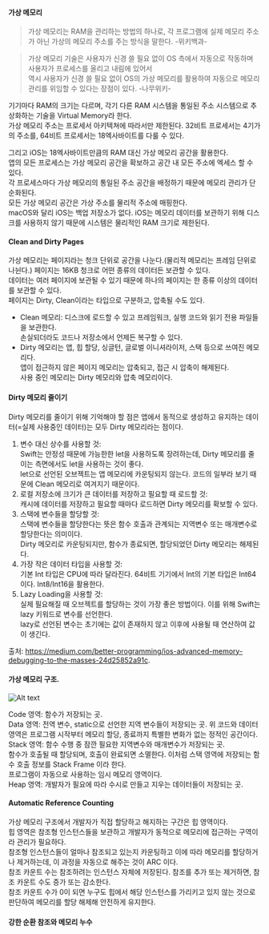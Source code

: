 #### 가상 메모리  
> 가상 메모리는 RAM을 관리하는 방법의 하나로, 각 프로그램에 실제 메모리 주소가 아닌 가상의 메모리 주소를 주는 방식을 말한다. -위키백과-  
  
> 가상 메모리 기술은 사용자가 신경 쓸 필요 없이 OS 측에서 자동으로 작동하며 사용자가 프로세스를 올리고 내림에 있어서  
> 역시 사용자가 신경 쓸 필요 없이 OS의 가상 메모리를 활용하여 자동으로 메모리 관리를 위임할 수 있다는 장점이 있다. -나무위키-  
  
기기마다 RAM의 크기는 다르며, 각기 다른 RAM 시스템을 통일된 주소 시스템으로 추상화하는 기술을 Virtual Memory라 한다.  
가상 메모리 주소는 프로세서 아키텍쳐에 따라서만 제한된다. 32비트 프로세서는 4기가의 주소를, 64비트 프로세서는 18엑사바이트를 다룰 수 있다.  
  
그리고 iOS는 18엑사바이트만큼의 RAM 대신 가상 메모리 공간을 활용한다.  
앱의 모든 프로세스는 가상 메모리 공간을 확보하고 공간 내 모든 주소에 엑세스 할 수 있다.  
각 프로세스마다 가상 메모리의 통일된 주소 공간을 배정하기 때문에 메모리 관리가 단순화된다.  
모든 가상 메모리 공간은 가상 주소를 물리적 주소에 매핑한다.  
macOS와 달리 iOS는 백업 저장소가 없다. iOS는 메모리 데이터를 보관하기 위해 디스크를 사용하지 않기 때문에 시스템은 물리적인 RAM 크기로 제한된다.  
  
#### Clean and Dirty Pages  
가상 메모리는 페이지라는 청크 단위로 공간을 나눈다.(물리적 메모리는 프레임 단위로 나뉜다.) 페이지는 16KB 청크로 어떤 종류의 데이터든 보관할 수 있다.  
데이터는 여러 페이지에 보관될 수 있기 때문에 하나의 페이지는 한 종류 이상의 데이터를 보관할 수 있다.  
페이지는 Dirty, Clean이라는 타입으로 구분하고, 압축될 수도 있다.  
  
- Clean 메모리: 디스크에 로드할 수 있고 프레임워크, 실행 코드와 읽기 전용 파일들을 보관한다.  
손실되더라도 코드나 저장소에서 언제든 복구할 수 있다.  
- Dirty 메모리는 앱, 힙 할당, 싱글턴, 글로벌 이니셔라이저, 스택 등으로 쓰여진 메모리다.  
앱이 접근하지 않은 페이지 메모리는 압축되고, 접근 시 압축이 해제된다.  
사용 중인 메모리는 Dirty 메모리와 압축 메모리이다.  
  
#### Dirty 메모리 줄이기  
Dirty 메모리를 줄이기 위해 기억해야 할 점은 앱에서 동적으로 생성하고 유지하는 데이터(=실제 사용중인 데이터)는 모두 Dirty 메모리라는 점이다.  
1. 변수 대신 상수를 사용할 것:  
Swift는 안정성 때문에 가능한한 let을 사용하도록 장려하는데, Dirty 메모리를 줄이는 측면에서도 let을 사용하는 것이 좋다.  
let으로 선언된 오브젝트는 앱 메모리에 카운팅되지 않는다. 코드의 일부라 보기 때문에 Clean 메모리로 여겨지기 때문이다.  
2. 로컬 저장소에 크기가 큰 데이터를 저장하고 필요할 때 로드할 것:  
캐시에 데이터를 저장하고 필요할 때마다 로드하면 Dirty 메모리를 확보할 수 있다.  
3. 스택에 변수들을 할당할 것:  
스택에 변수들을 할당한다는 뜻은 함수 호출과 관계되는 지역변수 또는 매개변수로 할당한다는 의미이다.  
Dirty 메모리로 카운팅되지만, 함수가 종료되면, 할당되었던 Dirty 메모리는 해제된다.  
4. 가장 작은 데이터 타입을 사용할 것:  
기본 Int 타입은 CPU에 따라 달라진다. 64비트 기기에서 Int의 기본 타입은 Int64이다. Int8/Int16을 활용한다.  
5. Lazy Loading을 사용할 것:  
실제 필요해질 때 오브젝트를 할당하는 것이 가장 좋은 방법이다. 이를 위해 Swift는 lazy 키워드로 변수를 선언한다.  
lazy로 선언된 변수는 초기에는 값이 존재하지 않고 이후에 사용될 때 연산하여 값이 생긴다.  

출처: https://medium.com/better-programming/ios-advanced-memory-debugging-to-the-masses-24d25852a91c. 
  
#### 가상 메모리 구조. 
![Alt text](https://goodgid.github.io/assets/img/posts/memory_structure_1.png)  
  
Code 영역: 함수가 저장되는 곳.  
Data 영역: 전역 변수, static으로 선언한 지역 변수들이 저장되는 곳.
위 코드와 데이터 영역은 프로그램 시작부터 메모리 할당, 종료까지 특별한 변화가 없는 정적인 공간이다.  
Stack 영역: 함수 수행 중 잠깐 필요한 지역변수와 매개변수가 저장되는 곳.  
함수가 호출될 때 할당되며, 호출이 완료되면 소멸한다. 이처럼 스택 영역에 저장되는 함수 호출 정보를 Stack Frame 이라 한다.  
프로그램이 자동으로 사용하는 임시 메모리 영역이다.  
Heap 영역: 개발자가 필요에 따라 수시로 만들고 지우는 데이터들이 저장되는 곳.  

#### Automatic Reference Counting  
가상 메모리 구조에서 개발자가 직접 할당하고 해지하는 구간은 힙 영역이다.  
힙 영역은 참조형 인스턴스들을 보관하고 개발자가 동적으로 메모리에 접근하는 구역이라 관리가 필요하다.  
참조형 인스턴스들이 얼마나 참조되고 있는지 카운팅하고 이에 따라 메모리를 할당하거나 제거하는데, 이 과정을 자동으로 해주는 것이 ARC 이다.  
참조 카운트 수는 참조하려는 인스턴스 자체에 저장된다. 참조를 추가 또는 제거하면, 참조 카운트 수도 증가 또는 감소한다.  
참조 카운트 수가 0이 되면 누구도 힙에서 해당 인스턴스를 가리키고 있지 않는 것으로 판단하여 메모리를 할당 해제해 안전하게 유지한다.  
  
#### 강한 순환 참조와 메모리 누수  
